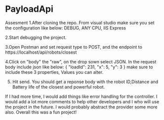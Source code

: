 # PayloadApi

Assesment
1.After cloning the repo. From visual studio make sure you set the configuration like below: DEBUG, ANY CPU, IIS Express

2.Start debugging the project.

3.Open Postman and set request type to POST, and the endpoint to https://localhost/api/robots/closest

4.Click on "body" the "raw", on the drop sown select JSON. In the request body include json like below: { "loadId": 231, "x": 5, "y": 3 } make sure to include these 3 properties, Values you can alter.

5.	Hit send. You should get a reponse body with the robot ID,Distance and Battery life of the closest and powerful robot.


If I had more time, I would add things like error handling for the controller. I would add a lot more comments to help other developers and I who will use the project in the future. I would probably abstract the provider some more also.
Overall this was a fun project!
